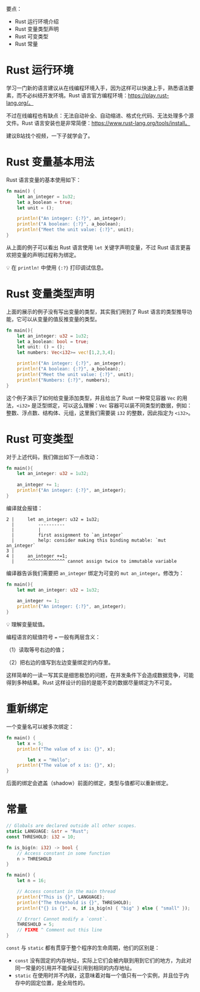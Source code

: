 要点：

- Rust 运行环境介绍
- Rust 变量类型声明
- Rust 可变类型
- Rust 常量

# Rust 运行环境

学习一门新的语言建议从在线编程环境入手，因为这样可以快速上手，熟悉语法要素，而不必纠结开发环境。Rust 语言官方编程环境：https://play.rust-lang.org/。

不过在线编程也有缺点：无法自动补全、自动缩进、格式化代码、无法处理多个源文件。Rust 语言安装也是非常简便：https://www.rust-lang.org/tools/install。

建议B站找个视频，一下子就学会了。

# Rust 变量基本用法

Rust 语言变量的基本使用如下：

```rust
fn main() {
    let an_integer = 1u32;
    let a_boolean = true;
    let unit = ();

    println!("An integer: {:?}", an_integer);
    println!("A boolean: {:?}", a_boolean);
    println!("Meet the unit value: {:?}", unit);
}
```

从上面的例子可以看出 Rust 语言使用 `let` 关键字声明变量，不过 Rust 语言更喜欢把变量的声明过程称为绑定。

💡 在 `println!` 中使用 `{:?}` 打印调试信息。

# Rust 变量类型声明

上面的展示的例子没有写出变量的类型，其实我们用到了 Rust 语言的类型推导功能，它可以从变量的值反推变量的类型。

```rust
fn main(){
    let an_integer: u32 = 1u32;
    let a_boolean: bool = true;
    let unit: () = ();
    let numbers: Vec<i32>= vec![1,2,3,4];

    println!("An integer: {:?}", an_integer);
    println!("A boolean: {:?}", a_boolean);
    println!("Meet the unit value: {:?}", unit);
    println!("Numbers: {:?}", numbers);
}
```

这个例子演示了如何给变量添加类型，并且给出了 Rust 一种常见容器 `Vec` 的用法，`<i32>` 是泛型绑定，可以这么理解：`Vec` 容器可以装不同类型的数据，例如：整数、浮点数、结构体、元组，这里我们需要装 `i32` 的整数，因此指定为 `<i32>`。



# Rust 可变类型

对于上述代码，我们做出如下一点改动：

```rust
fn main(){
    let an_integer: u32 = 1u32;
    
    an_integer += 1;
    println!("An integer: {:?}", an_integer);
}
```

编译就会报错：

```shell
2 |     let an_integer: u32 = 1u32;
  |         ----------
  |         |
  |         first assignment to `an_integer`
  |         help: consider making this binding mutable: `mut an_integer`
3 |     
4 |     an_integer +=1;
  |     ^^^^^^^^^^^^^^ cannot assign twice to immutable variable
```

编译器告诉我们需要把 `an_integer` 绑定为可变的 `mut an_integer`。修改为：

```rust
fn main(){
    let mut an_integer: u32 = 1u32;
    
    an_integer += 1;
    println!("An integer: {:?}", an_integer);
}
```

💡 理解变量赋值。

编程语言的赋值符号 `=` 一般有两层含义：

（1）读取等号右边的值；

（2）把右边的值写到左边变量绑定的内存里。

这样简单的一读一写其实是细思极恐的问题，在并发条件下会造成数据竞争，可能得到多种结果。Rust 这样设计的目的是能不变的数据尽量绑定为不可变。

# 重新绑定

一个变量名可以被多次绑定：

```rust
fn main() {
    let x = 5;
    println!("The value of x is: {}", x);

		let x = "Hello";
    println!("The value of x is: {}", x);
}
```

后面的绑定会遮盖（shadow）前面的绑定，类型与值都可以重新绑定。

# 常量

```rust
// Globals are declared outside all other scopes.
static LANGUAGE: &str = "Rust";
const THRESHOLD: i32 = 10;

fn is_big(n: i32) -> bool {
    // Access constant in some function
    n > THRESHOLD
}

fn main() {
    let n = 16;

    // Access constant in the main thread
    println!("This is {}", LANGUAGE);
    println!("The threshold is {}", THRESHOLD);
    println!("{} is {}", n, if is_big(n) { "big" } else { "small" });

    // Error! Cannot modify a `const`.
    THRESHOLD = 5;
    // FIXME ^ Comment out this line
}
```

 `const` 与 `static` 都有贯穿于整个程序的生命周期，他们的区别是：

- `const` 没有固定的内存地址，实际上它们会被内联到用到它们的地方，为此对同一常量的引用并不能保证引用到相同的内存地址。
- `static` 在使用时并不内联，这意味着对每一个值只有一个实例，并且位于内存中的固定位置，是全局性的。


